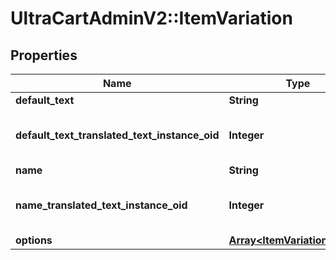 # UltraCartAdminV2::ItemVariation

## Properties
Name | Type | Description | Notes
------------ | ------------- | ------------- | -------------
**default_text** | **String** | Default text | [optional] 
**default_text_translated_text_instance_oid** | **Integer** | Default text translated text instance id | [optional] 
**name** | **String** | Name | [optional] 
**name_translated_text_instance_oid** | **Integer** | Name translated text instance id | [optional] 
**options** | [**Array&lt;ItemVariationOption&gt;**](ItemVariationOption.md) | Options | [optional] 


